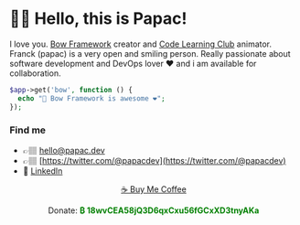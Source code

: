 # 👋🏽 Hello, this is Papac!

I love you. [Bow Framework](https://bowphp.com) creator and [Code Learning Club](https://codelearningclub.com) animator. Franck (papac) is a very open and smiling person. Really passionate about software development and DevOps lover ❤️ and i am available for collaboration.

```php
$app->get('bow', function () {
  echo "📇 Bow Framework is awesome ❤️";
});
```

### Find me

- 👉🏽 <a href="mailto:hello@papac.dev">hello@papac.dev</a>
- 👉🏽 [https://twitter.com/@papacdev](https://twitter.com/@papacdev)
- 💼 [LinkedIn](https://www.linkedin.com/in/franck-dakia)

<p align="center"><a href="https://www.buymeacoffee.com/iOLqZ3h" font-color="#144579">☕️ Buy Me Coffee</a></p>
<p align="center">Donate: <strong style="color: green">₿ 18wvCEA58jQ3D6qxCxu56fGCxXD3tnyAKa</strong></p>
